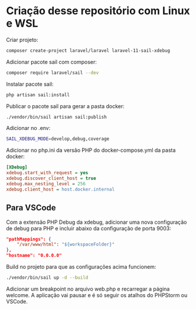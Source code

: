 # Criação desse repositório com Linux e WSL

Criar projeto:

```bash
composer create-project laravel/laravel laravel-11-sail-xdebug
```

Adicionar pacote sail com composer:

```bash
composer require laravel/sail --dev
```

Instalar pacote sail:

```bash
php artisan sail:install
```

Publicar o pacote sail para gerar a pasta docker:

```bash
./vendor/bin/sail artisan sail:publish
```

Adicionar no .env:

```bash
SAIL_XDEBUG_MODE=develop,debug,coverage
```

Adicionar no php.ini da versão PHP do docker-compose.yml da pasta docker:

```ini
[XDebug]
xdebug.start_with_request = yes
xdebug.discover_client_host = true
xdebug.max_nesting_level = 256
xdebug.client_host = host.docker.internal
```

## Para VSCode
Com a extensão PHP Debug da xdebug, adicionar uma nova configuração de debug para PHP e incluir abaixo da configuração de porta 9003:

```json
"pathMappings": {
    "/var/www/html": "${workspaceFolder}"
},
"hostname": "0.0.0.0"
```

Build no projeto para que as configurações acima funcionem:

```bash
./vendor/bin/sail up -d --build
```

Adicionar um breakpoint no arquivo web.php e recarregar a página welcome. A aplicação vai pausar e é só seguir os atalhos do PHPStorm ou VSCode.